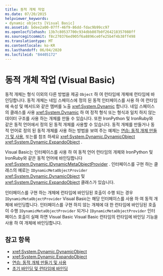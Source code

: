 ```yaml
---
title: 동적 개체 작업
ms.date: 07/20/2015
helpviewer_keywords:
- dynamic objects [Visual Basic]
ms.assetid: bdee2a00-07ff-46f9-86dd-fdac9b99cc97
ms.openlocfilehash: 13b7c80537700c934dbb807b0f264218357088ff
ms.sourcegitcommit: f8c270376ed905f6a8896ce0fe25b4f4b38ff498
ms.translationtype: MT
ms.contentlocale: ko-KR
ms.lasthandoff: 06/04/2020
ms.locfileid: "84405172"
---
```

# <a name="working-with-dynamic-objects-visual-basic"></a>동적 개체 작업 (Visual Basic)
동적 개체는 형식 이외의 다른 방법을 제공 `Object` 하 여 런타임에 개체에 런타임에 바인딩합니다. 동적 개체는 네임 스페이스에 정의 된 동적 인터페이스를 사용 하 여 런타임에 속성 및 메서드와 같은 멤버를 노출 <xref:System.Dynamic> 합니다. 네임 스페이스의 클래스를 사용 <xref:System.Dynamic> 하 여 정적 형식 또는 형식과 일치 하지 않는 데이터 구조를 사용 하는 개체를 만들 수 있습니다. 또한 IronPython 및 IronRuby와 같은 동적 언어에서 정의 된 동적 개체를 사용할 수 있습니다. 동적 개체를 만들거나 동적 언어로 정의 된 동적 개체를 사용 하는 방법을 보여 주는 예제는 [연습: 동적 개체 만들기 및 사용](../../../../csharp/programming-guide/types/walkthrough-creating-and-using-dynamic-objects.md), 또는를 참조 하세요 <xref:System.Dynamic.DynamicObject> <xref:System.Dynamic.ExpandoObject> .  
  
 Visual Basic는 인터페이스를 사용 하 여 동적 언어 런타임의 개체와 IronPython 및 IronRuby와 같은 동적 언어에 바인딩합니다 <xref:System.Dynamic.IDynamicMetaObjectProvider> . 인터페이스를 구현 하는 클래스의 예로는 `IDynamicMetaObjectProvider` <xref:System.Dynamic.DynamicObject> 및 <xref:System.Dynamic.ExpandoObject> 클래스가 있습니다.  
  
 인터페이스를 구현 하는 개체에 런타임에 바인딩된 호출이 수행 되는 경우 `IDynamicMetaObjectProvider` Visual Basic는 해당 인터페이스를 사용 하 여 동적 개체에 바인딩합니다. 인터페이스를 구현 하지 않는 개체에 대 한 런타임에 바인딩된 호출이 수행 `IDynamicMetaObjectProvider` 되거나 `IDynamicMetaObjectProvider` 인터페이스 호출이 실패 하면 Visual Basic Visual Basic 런타임의 런타임에 바인딩 기능을 사용 하 여 개체에 바인딩합니다.  
  
## <a name="see-also"></a>참고 항목

- <xref:System.Dynamic.DynamicObject>
- <xref:System.Dynamic.ExpandoObject>
- [연습: 동적 개체 만들기 및 사용](../../../../csharp/programming-guide/types/walkthrough-creating-and-using-dynamic-objects.md)
- [초기 바인딩 및 런타임에 바인딩](index.md)
